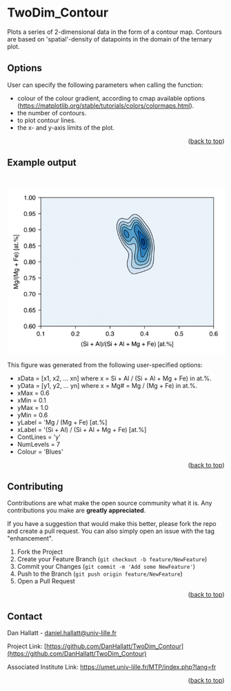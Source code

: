 # TwoDim_Contour
Plots a series of 2-dimensional data in the form of a contour map. Contours are based on 'spatial'-density of datapoints in the domain of the ternary plot.

<!-- Options -->
## Options
 User can specify the following parameters when calling the function:
 - colour of the colour gradient, according to cmap available options (https://matplotlib.org/stable/tutorials/colors/colormaps.html).
 - the number of contours.
 - to plot contour lines.
 - the x- and y-axis limits of the plot.

<p align="right">(<a href="#top">back to top</a>)</p>

<!-- Example output -->
## Example output

<br />
<div align="center">

[![Product Name Screen Shot][product-screenshot]](https://example.com)
 
 </div>

This figure was generated from the following user-specified options:
 - xData = [x1, x2, ... xn] where x = Si + Al / (Si + Al + Mg + Fe) in at.%.
 - yData = [y1, y2, ... yn] where x = Mg# = Mg / (Mg + Fe) in at.%.
 - xMax = 0.6
 - xMin = 0.1
 - yMax = 1.0
 - yMin = 0.6
 - yLabel = 'Mg / (Mg + Fe) [at.%]
 - xLabel = '(Si + Al) / (Si + Al + Mg + Fe) [at.%]
- ContLines = 'y'
 - NumLevels = 7
 - Colour = 'Blues'
 
<p align="right">(<a href="#top">back to top</a>)</p>

<!-- CONTRIBUTING -->
## Contributing

Contributions are what make the open source community what it is. Any contributions you make are **greatly appreciated**.

If you have a suggestion that would make this better, please fork the repo and create a pull request. You can also simply open an issue with the tag "enhancement".

1. Fork the Project
2. Create your Feature Branch (`git checkout -b feature/NewFeature`)
3. Commit your Changes (`git commit -m 'Add some NewFeature'`)
4. Push to the Branch (`git push origin feature/NewFeature`)
5. Open a Pull Request

<p align="right">(<a href="#top">back to top</a>)</p>

<!-- CONTACT -->
## Contact

Dan Hallatt - daniel.hallatt@univ-lille.fr

Project Link: [https://github.com/DanHallatt/TwoDim_Contour](https://github.com/DanHallatt/TwoDim_Contour)

Associated Institute Link: https://umet.univ-lille.fr/MTP/index.php?lang=fr

<p align="right">(<a href="#top">back to top</a>)</p>


[product-screenshot]: Images/ExampleOutput.png
